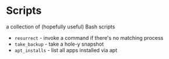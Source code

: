 # Scripts

a collection of (hopefully useful) Bash scripts

+ `resurrect`     - invoke a command if there's no matching process
+ `take_backup`   - take a hole-y snapshot 
+ `apt_installs`  - list all apps installed via apt
